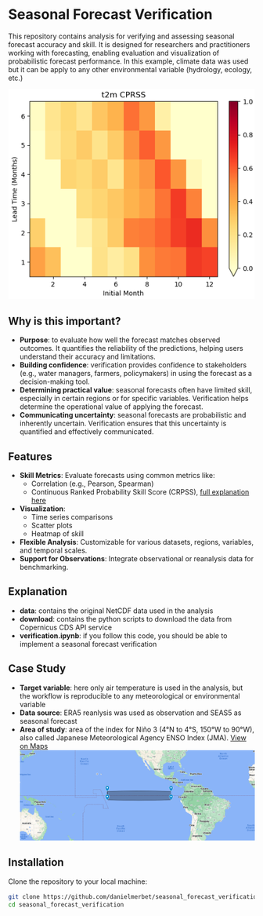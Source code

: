 # Seasonal Forecast Verification

This repository contains analysis for verifying and assessing seasonal forecast accuracy and skill. It is designed for researchers and practitioners working with forecasting, enabling evaluation and visualization of probabilistic forecast performance. In this example, climate data was used but it can be apply to any other environmental variable (hydrology, ecology, etc.)

![CRPSS results](./data/heatmap.png)

## Why is this important?
- **Purpose**: to evaluate how well the forecast matches observed outcomes. It quantifies the reliability of the predictions, helping users understand their accuracy and limitations.
- **Building confidence**: verification provides confidence to stakeholders (e.g., water managers, farmers, policymakers) in using the forecast as a decision-making tool.
- **Determining practical value**: seasonal forecasts often have limited skill, especially in certain regions or for specific variables. Verification helps determine the operational value of applying the forecast.
- **Communicating uncertainty**: seasonal forecasts are probabilistic and inherently uncertain. Verification ensures that this uncertainty is quantified and effectively communicated.

## Features

- **Skill Metrics**: Evaluate forecasts using common metrics like:
  - Correlation (e.g., Pearson, Spearman)
  - Continuous Ranked Probability Skill Score (CRPSS), [full explanation here](https://www.lokad.com/continuous-ranked-probability-score)
- **Visualization**: 
  - Time series comparisons
  - Scatter plots
  - Heatmap of skill 
- **Flexible Analysis**: Customizable for various datasets, regions, variables, and temporal scales.
- **Support for Observations**: Integrate observational or reanalysis data for benchmarking.

## Explanation
- **data**: contains the original NetCDF data used in the analysis
- **download**: contains the python scripts to download the data from Copernicus CDS API service
- **verification.ipynb**: if you follow this code, you should be able to implement a seasonal forecast verification

## Case Study
- **Target variable**: here only air temperature is used in the analysis, but the workflow is reproducible to any meteorological or environmental variable
- **Data source**: ERA5 reanlysis was used as observation and SEAS5 as seasonal forecast
- **Area of study**: area of the index for Niño 3 (4°N to 4°S, 150°W to 90°W), also called Japanese Meteorological Agency ENSO Index (JMA). [View on Maps](https://www.google.com/maps/d/embed?mid=1kvhJP6_DFn7CQyJM9fstEXsvv4uUBCg&hl=en)
![Niño 3](./data/nino3.png)

## Installation

Clone the repository to your local machine:

```bash
git clone https://github.com/danielmerbet/seasonal_forecast_verification.git
cd seasonal_forecast_verification
